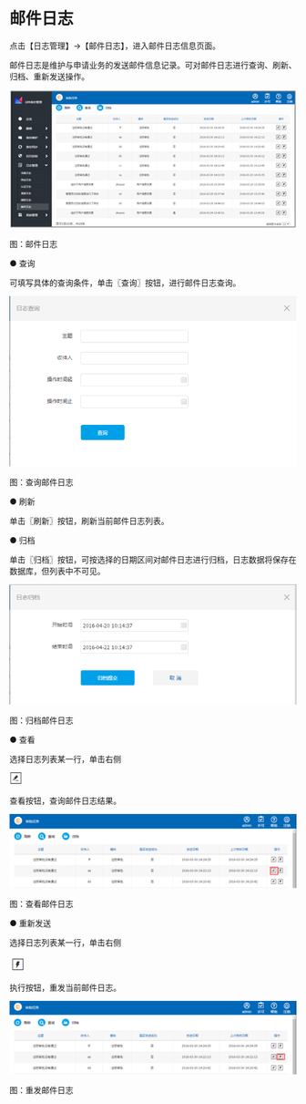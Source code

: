 # 邮件日志

点击【日志管理】→【邮件日志】，进入邮件日志信息页面。

邮件日志是维护与申请业务的发送邮件信息记录。可对邮件日志进行查询、刷新、归档、重新发送操作。

![](/articles/idm/5-/images/image139.png)

图：邮件日志

● 查询

可填写具体的查询条件，单击〖查询〗按钮，进行邮件日志查询。

![](/articles/idm/5-/images/image140.png)

图：查询邮件日志

● 刷新

单击〖刷新〗按钮，刷新当前邮件日志列表。

● 归档

单击〖归档〗按钮，可按选择的日期区间对邮件日志进行归档，日志数据将保存在数据库，但列表中不可见。

![](/articles/idm/5-/images/image111.png)

图：归档邮件日志

● 查看

选择日志列表某一行，单击右侧

![](/articles/idm/3-/images/image6.png)

查看按钮，查询邮件日志结果。

![](/articles/idm/5-/images/image142.png)

图：查看邮件日志

● 重新发送

选择日志列表某一行，单击右侧

![](/articles/idm/5-/images/image143.png)

执行按钮，重发当前邮件日志。

![](/articles/idm/5-/images/image144.png)

图：重发邮件日志